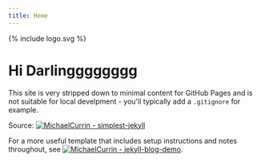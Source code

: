 ```yaml
---
title: Home
---
```


{% include logo.svg %}

# Hi Darlingggggggg

This site is very stripped down to minimal content for GitHub Pages and is not suitable for local develpment - you'll typically add a `.gitignore` for example.

Source: [![MichaelCurrin - simplest-jekyll](https://img.shields.io/static/v1?label=MichaelCurrin&message=simplest-jekyll&color=blue&logo=github)](https://github.com/MichaelCurrin/simplest-jekyll)

For a more useful template that includes setup instructions and notes throughout, see [![MichaelCurrin - jekyll-blog-demo](https://img.shields.io/static/v1?label=MichaelCurrin&message=jekyll-blog-demo&color=blue&logo=github)](https://github.com/MichaelCurrin/jekyll-blog-demo).
